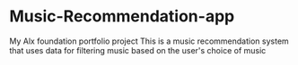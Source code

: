 # Music-Recommendation-app
My Alx foundation portfolio project
This is  a music recommendation system that uses data for filtering music based on the user's choice of music
